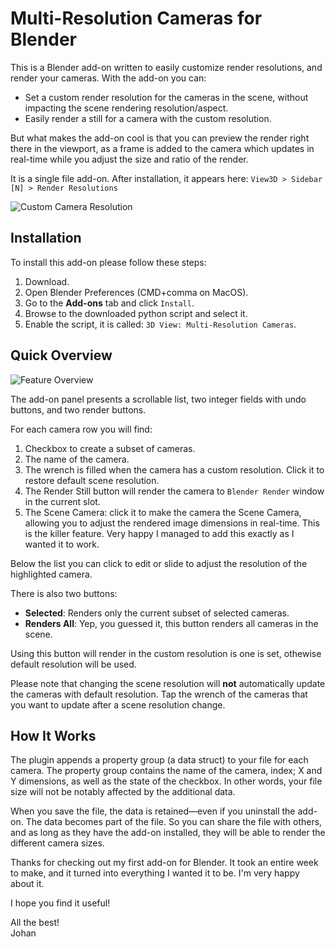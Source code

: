 # Multi-Resolution Cameras for Blender
This is a Blender add-on written to easily customize render resolutions, and render your cameras. With the add-on you can:

* Set a custom render resolution for the cameras in the scene, without impacting the scene rendering resolution/aspect.
* Easily render a still for a camera with the custom resolution.

But what makes the add-on cool is that you can preview the render right there in the viewport, as a frame is added to the camera which updates in real-time while you adjust the size and ratio of the render.

It is a single file add-on. After installation, it appears here: `View3D > Sidebar [N] > Render Resolutions`


![Custom Camera Resolution](https://user-images.githubusercontent.com/326334/228645249-619cb3b0-3934-496a-b817-aeb84345221b.png)


## Installation

To install this add-on please follow these steps:

1. Download.
1. Open Blender Preferences (CMD+comma on MacOS).
1. Go to the **Add-ons** tab and click `Install`.
1. Browse to the downloaded python script and select it.
1. Enable the script, it is called: `3D View: Multi-Resolution Cameras`.


## Quick Overview

![Feature Overview](https://user-images.githubusercontent.com/326334/228676238-09964662-3a0f-4cdf-ab00-4d49347428d7.png)

The add-on panel presents a scrollable list, two integer fields with undo buttons, and two render buttons.

For each camera row you will find:

1. Checkbox to create a subset of cameras.
2. The name of the camera.
3. The wrench is filled when the camera has a custom resolution. Click it to restore default scene resolution.
4. The Render Still button will render the camera to `Blender Render` window in the current slot.
5. The Scene Camera: click it to make the camera the Scene Camera, allowing you to adjust the rendered image dimensions in real-time. This is the killer feature. Very happy I managed to add this exactly as I wanted it to work.

Below the list you can click to edit or slide to adjust the resolution of the highlighted camera.

There is also two buttons:

* **Selected**: Renders only the current subset of selected cameras.
* **Renders All**: Yep, you guessed it, this button renders all cameras in the scene.

Using this button will render in the custom resolution is one is set, othewise default resolution will be used.

Please note that changing the scene resolution will **not** automatically update the cameras with default resolution. Tap the wrench of the cameras that you want to update after a scene resolution change.

## How It Works

The plugin appends a property group (a data struct) to your file for each camera. The property group contains the name of the camera, index; X and Y dimensions, as well as the state of the checkbox. In other words, your file size will not be notably affected by the additional data.

When you save the file, the data is retained—even if you uninstall the add-on. The data becomes part of the file. So you can share the file with others, and as long as they have the add-on installed, they will be able to render the different camera sizes.

Thanks for checking out my first add-on for Blender. It took an entire week to make, and it turned into everything I wanted it to be. I'm very happy about it.

I hope you find it useful!

All the best!\
Johan
